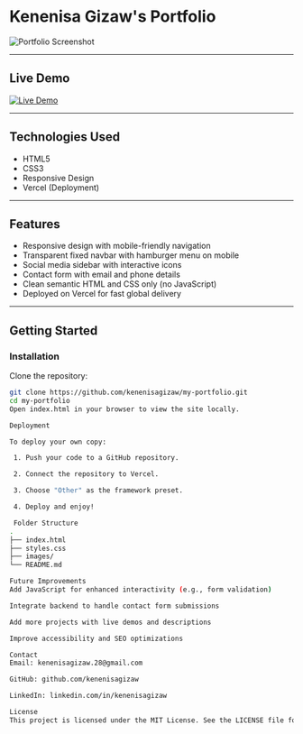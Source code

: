# Kenenisa Gizaw's Portfolio

![Portfolio Screenshot](./images/screenshot.png)

---

## Live Demo

[![Live Demo](https://img.shields.io/badge/Live-Demo-blue?style=for-the-badge&logo=vercel)](https://your-vercel-url.vercel.app)

---

## Technologies Used

- HTML5
- CSS3
- Responsive Design
- Vercel (Deployment)

---

## Features

- Responsive design with mobile-friendly navigation
- Transparent fixed navbar with hamburger menu on mobile
- Social media sidebar with interactive icons
- Contact form with email and phone details
- Clean semantic HTML and CSS only (no JavaScript)
- Deployed on Vercel for fast global delivery

---

## Getting Started

### Installation

Clone the repository:

```bash
git clone https://github.com/kenenisagizaw/my-portfolio.git
cd my-portfolio
Open index.html in your browser to view the site locally.

Deployment

To deploy your own copy:

 1. Push your code to a GitHub repository.

 2. Connect the repository to Vercel.

 3. Choose "Other" as the framework preset.

 4. Deploy and enjoy!

 Folder Structure
.
├── index.html
├── styles.css
├── images/
└── README.md

Future Improvements
Add JavaScript for enhanced interactivity (e.g., form validation)

Integrate backend to handle contact form submissions

Add more projects with live demos and descriptions

Improve accessibility and SEO optimizations

Contact
Email: kenenisagizaw.28@gmail.com

GitHub: github.com/kenenisagizaw

LinkedIn: linkedin.com/in/kenenisagizaw

License
This project is licensed under the MIT License. See the LICENSE file for details.








